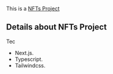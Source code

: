 This is a [NFTs Project](https://nextjs.org/)
## Details about NFTs Project

Tec

- Next.js.
- Typescript.
- Tailwindcss.